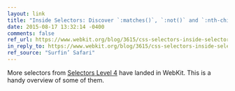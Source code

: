 ```yaml
---
layout: link
title: "Inside Selectors: Discover `:matches()`, `:not()` and `:nth-child()`"
date: 2015-08-17 13:32:14 -0400
comments: false
ref_url: https://www.webkit.org/blog/3615/css-selectors-inside-selectors-discover-matches-not-and-nth-child/
in_reply_to: https://www.webkit.org/blog/3615/css-selectors-inside-selectors-discover-matches-not-and-nth-child/
ref_source: "Surfin’ Safari"
---
```


More selectors from [Selectors Level 4](http://drafts.csswg.org/selectors-4/) have landed in WebKit. This is a handy overview of some of them.